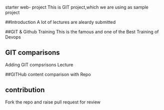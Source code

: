 starter web- project
This is GIT project,which we are using as sample project

##Introduction
A lot of lectures are aleardy submitted

##GIT & Github Training 
This is the famous and one of the Best Training of Devops

## GIT comparisons
Adding GIT compsrisons Lecture

##GITHub content 
comparison with Repo

## contribution
Fork the repo and raise pull request for review